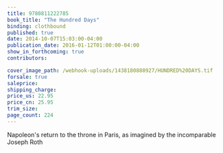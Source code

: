 ```yaml
---
title: 9780811222785
book_title: "The Hundred Days"
binding: clothbound
published: true
date: 2014-10-07T15:03:00-04:00
publication_date: 2016-01-12T01:00:00-04:00
show_in_forthcoming: true
contributors:

cover_image_path: /webhook-uploads/1438180880927/HUNDRED%20DAYS.tif
forsale: true
saleprice:
shipping_charge:
price_us: 22.95
price_cn: 25.95
trim_size:
page_count: 224
---
```

Napoleon's return to the throne in Paris, as imagined by the incomparable Joseph Roth

